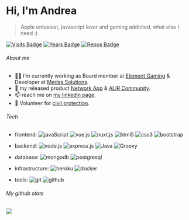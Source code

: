 # Hi, I'm Andrea
> Apple entusiast, javascript lover and gaming addicted, what else I need :)

[![Visits Badge](https://badges.pufler.dev/visits/andreacw5/andreacw5)](https://badges.pufler.dev)
[![Years Badge](https://badges.pufler.dev/years/andreacw5)](https://badges.pufler.dev)
[![Repos Badge](https://badges.pufler.dev/repos/andreacw5)](https://badges.pufler.dev)

###### About me
- 👨‍💻 I’m currently working as Board member at [Element Gaming](http://https://www.element-gaming.eu) & Developer at [Medas Solutions](https://medas-solutions.it/).
- ‍🌟 my released product [Network App](https://app.element-gaming.eu) & [ALIR Community](https://alir.community).
- 📫 reach me on [my linkedin page](https://www.linkedin.com/in/andrea-tombolato-57147986/).
- 🚣 Volunteer for [civil protection](https://comune.settimomilanese.mi.it/category/protezione-civile/).

###### Tech
* frontend: 
![javaScript](https://img.shields.io/badge/-JavaScript-black?style=flat-square&logo=javascript)
![vue.js](https://img.shields.io/badge/-Vue-black?style=flat-square&logo=vue.js)
![nuxt.js](https://img.shields.io/badge/-Nuxt-black?style=flat-square&logo=nuxt.js)
![html5](https://img.shields.io/badge/-HTML5-black?style=flat-square&logo=html5&logoColor=white)
![css3](https://img.shields.io/badge/-CSS3-black?style=flat-square&logo=css3)
![bootstrap](https://img.shields.io/badge/-Bootstrap-black?style=flat-square&logo=bootstrap)

* backend:
![node.js](https://img.shields.io/badge/-Nodejs-black?style=flat-square&logo=Node.js)
![express.js](https://img.shields.io/badge/-Expressjs-black?style=flat-square&logo=Node.js)
![Java](https://img.shields.io/badge/-Java-black?style=flat-square&logo=java)
![Groovy](https://img.shields.io/badge/-Groovy-black?style=flat-square&logo=groovy)

* database:
![mongodb](https://img.shields.io/badge/-MongoDB-black?style=flat-square&logo=mongodb)
![postgresql](https://img.shields.io/badge/-PostgreSQL-black?style=flat-square&logo=postgresql)

* infrastructure:
![heroku](https://img.shields.io/badge/-Heroku-black?style=flat-square&logo=heroku)
![docker](https://img.shields.io/badge/-Docker-black?style=flat-square&logo=docker)
* tools:
![git](https://img.shields.io/badge/-Git-black?style=flat-square&logo=git)
![github](https://img.shields.io/badge/-GitHub-black?style=flat-square&logo=github)

###### My github stats
<a href="https://github.com/anuraghazra/github-readme-stats">
  <img align="left" src="https://github-readme-stats.vercel.app/api/top-langs/?username=andreacw5&layout=compact&theme=onedark&count_private=true" />
</a>
